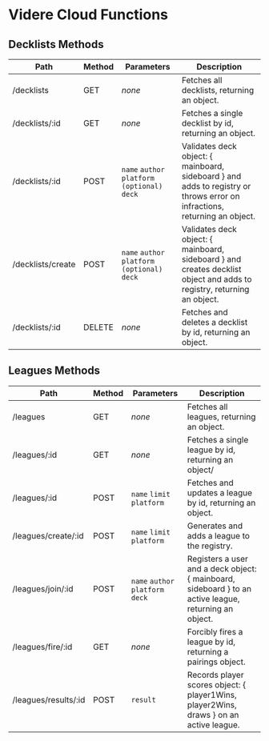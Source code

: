 # Videre Cloud Functions

## Decklists Methods

Path | Method | Parameters | Description
--- | --- | --- | ---
   /decklists | GET |*none* | Fetches all decklists, returning an object.
   /decklists/:id | GET | *none* | Fetches a single decklist by id, returning an object.
   /decklists/:id | POST | `name` `author` `platform (optional)` `deck` | Validates deck object: { mainboard, sideboard } and adds to registry or throws error on infractions, returning an object.
   /decklists/create | POST | `name` `author` `platform (optional)` `deck` | Validates deck object: { mainboard, sideboard } and creates decklist object and adds to registry, returning an object.
   /decklists/:id | DELETE | *none* | Fetches and deletes a decklist by id, returning an object.

## Leagues Methods

Path | Method | Parameters | Description
--- | --- | --- | ---
   /leagues | GET | *none* | Fetches all leagues, returning an object.
   /leagues/:id | GET | *none* | Fetches a single league by id, returning an object/
   /leagues/:id | POST | `name` `limit` `platform` | Fetches and updates a league by id, returning an object.
   /leagues/create/:id | POST | `name` `limit` `platform` | Generates and adds a league to the registry.
   /leagues/join/:id | POST | `name` `author` `platform` `deck` | Registers a user and a deck object: { mainboard, sideboard } to an active league, returning an object.
   /leagues/fire/:id | GET | *none* | Forcibly fires a league by id, returning a pairings object.
   /leagues/results/:id | POST | `result` | Records player scores object: { player1Wins, player2Wins, draws } on an active league.
